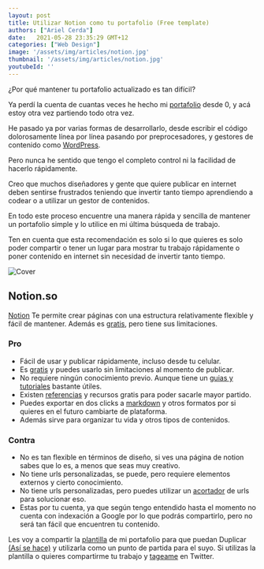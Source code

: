 ```yaml
---
layout: post
title: Utilizar Notion como tu portafolio (Free template)
authors: ["Ariel Cerda"]
date:   2021-05-28 23:35:29 GMT+12
categories: ["Web Design"]
image: '/assets/img/articles/notion.jpg'
thumbnail: '/assets/img/articles/notion.jpg'
youtubeId: ''
---
```

¿Por qué mantener tu portafolio actualizado es tan difícil?

Ya perdí la cuenta de cuantas veces he hecho mi [portafolio](https://arielcerda.com/portfolio/) desde 0, y acá estoy otra vez partiendo todo otra vez.

He pasado ya por varias formas de desarrollarlo, desde escribir el código dolorosamente línea por línea pasando por preprocesadores,  y gestores de contenido como [WordPress](https://wordpress.org/).

Pero nunca he sentido que tengo el completo control ni la facilidad de hacerlo rápidamente.

Creo que muchos diseñadores y gente que quiere publicar en internet deben sentirse frustrados teniendo que invertir tanto tiempo aprendiendo a codear o a utilizar un gestor de contenidos.

En todo este proceso encuentre una manera rápida y sencilla de mantener un portafolio simple y lo utilice en mi última búsqueda de trabajo.

Ten en cuenta que esta recomendación es solo si lo que quieres es solo poder compartir o tener un lugar para mostrar tu trabajo rápidamente o poner contenido en internet sin necesidad de invertir tanto tiempo.

![Cover](https://www.notion.so/cdn-cgi/image/f=auto,w=1080,q=100/front-static/pages/product/hero.png)

## Notion.so

[Notion](https://notion.so/) Te permite crear páginas con una estructura relativamente flexible y fácil de mantener. Además es [gratis](https://www.notion.so/pricing), pero tiene sus limitaciones.

### Pro

- Fácil de usar y publicar rápidamente, incluso desde tu celular.
- Es [gratis](https://www.notion.so/pricing) y puedes usarlo sin limitaciones al momento de publicar.
- No requiere ningún conocimiento previo. Aunque tiene un [guias y tutoriales](https://www.notion.so/guides) bastante útiles.
- Existen [referencias](https://www.reddit.com/r/Notion/top/?t=month) y recursos gratis para poder sacarle mayor partido.
- Puedes exportar en dos clicks a [markdown](https://www.notion.so/Export-a-page-as-Markdown-69b6031dd9454022abed8e23a86b0e1e) y otros formatos por si quieres en el futuro cambiarte de plataforma.
- Además sirve para organizar tu vida y otros tipos de contenidos.

### Contra

- No es tan flexible en términos de diseño, si ves una página de notion sabes que lo es, a menos que seas muy creativo.
- No tiene urls personalizadas, se puede, pero requiere elementos externos y cierto conocimiento.
- No tiene urls personalizadas, pero puedes utilizar un [acortador](https://bitly.com/) de urls para solucionar eso.
- Estas por tu cuenta, ya que según tengo entendido hasta el momento no cuenta con indexación a Google por lo que podrás compartirlo, pero no será tan fácil que encuentren tu contenido.

Les voy a compartir la [plantilla](http://bit.ly/portafolionotion) de mi portafolio para que puedan Duplicar [(Así se hace)](https://www.notion.so/Duplicate-public-pages-d8a461baeeb54d91b156ff5559192321) y utilizarla como un punto de partida para el suyo. Si utilizas la plantilla o quieres compartirme tu trabajo y [tageame](https://twitter.com/SmileSharks) en Twitter.